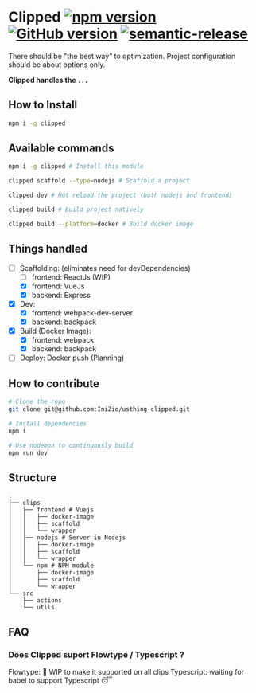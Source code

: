 # Clipped [![npm version](https://badge.fury.io/js/clipped.svg)](https://badge.fury.io/js/clipped) [![GitHub version](https://badge.fury.io/gh/IniZio%2Fusthing-clipped.svg)](https://badge.fury.io/gh/IniZio%2Fusthing-clipped) [![semantic-release](https://img.shields.io/badge/%20%20%F0%9F%93%A6%F0%9F%9A%80-semantic--release-e10079.svg)](https://github.com/semantic-release/semantic-release)

There should be "the best way" to optimization.
Project configuration should be about options only.

**Clipped handles the `...`**

## How to Install
```sh
npm i -g clipped
```

## Available commands
```sh
npm i -g clipped # Install this module

clipped scaffold --type=nodejs # Scaffold a project

clipped dev # Hot reload the project (both nodejs and frontend)

clipped build # Build project natively

clipped build --platform=docker # Build docker image
```

## Things handled
- [ ] Scaffolding: (eliminates need for devDependencies)
  - [ ] frontend: ReactJs (WIP)
  - [x] frontend: VueJs
  - [x] backend: Express
- [x] Dev:
  - [x] frontend: webpack-dev-server
  - [x] backend: backpack
- [x] Build (Docker Image):
  - [x] frontend: webpack
  - [x] backend: backpack
- [ ] Deploy: Docker push (Planning)

## How to contribute
```bash
# Clone the repo
git clone git@github.com:IniZio/usthing-clipped.git

# Install dependencies
npm i

# Use nodemon to continuously build
npm run dev
```

## Structure
```
.
├── clips
│   ├── frontend # Vuejs
│   │   ├── docker-image
│   │   ├── scaffold
│   │   └── wrapper
│   │── nodejs # Server in Nodejs
│   │   ├── docker-image
│   │   ├── scaffold
│   │   └── wrapper
│   └── npm # NPM module
│       ├── docker-image
│       ├── scaffold
│       └── wrapper
└── src
    ├── actions
    └── utils
```

## FAQ
### Does Clipped suport Flowtype / Typescript ?
Flowtype: :construction: WIP to make it supported on all clips
Typescript: waiting for babel to support Typescript :sleeping:
